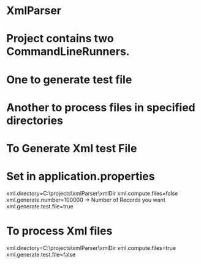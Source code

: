# XmlParser
# Project contains two CommandLineRunners.
# One to generate test file
# Another to process files in specified directories

# To Generate Xml test File
# Set in application.properties
xml.directory=C:\\projects\\xmlParser\\xmlDir
xml.compute.files=false
xml.generate.number=100000  -> Number of Records you want
xml.generate.test.file=true

# To process Xml files
xml.directory=C:\\projects\\xmlParser\\xmlDir
xml.compute.files=true
xml.generate.test.file=false
